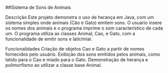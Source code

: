 ##Sistema de Sons de Animais

Descrição
Este projeto demonstra o uso de herança em Java, com um sistema simples onde animais (Cão e Gato) emitem sons. O usuário insere os nomes dos animais e o programa imprime o som característico de cada um. O programa utiliza as classes Animal, Cao, e Gato, com a funcionalidade de emitir sons e latir/miar.

Funcionalidades
Criação de objetos Cao e Gato a partir de nomes fornecidos pelo usuário.
Exibição dos sons emitidos pelos animais, como latido para o Cao e miado para o Gato.
Demonstração de herança e polimorfismo ao utilizar a classe base Animal.
